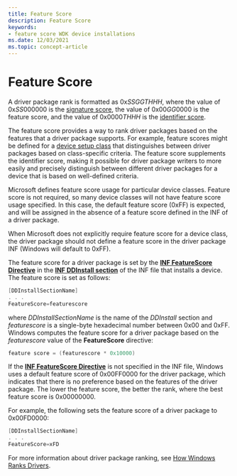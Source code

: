 ```yaml
---
title: Feature Score
description: Feature Score
keywords:
- feature score WDK device installations
ms.date: 12/03/2021
ms.topic: concept-article
---
```


# Feature Score

A driver package rank is formatted as 0x*SSGGTHHH*, where the value of 0x*SS*000000 is the [signature score](signature-score--windows-vista-and-later-.md), the value of 0x00*GG*0000 is the feature score, and the value of 0x0000*THHH* is the [identifier score](identifier-score--windows-vista-and-later-.md).

The feature score provides a way to rank driver packages based on the features that a driver package supports. For example, feature scores might be defined for a [device setup class](./overview-of-device-setup-classes.md) that distinguishes between driver packages based on class-specific criteria. The feature score supplements the identifier score, making it possible for driver package writers to more easily and precisely distinguish between different driver packages for a device that is based on well-defined criteria.

Microsoft defines feature score usage for particular device classes. Feature score is not required, so many device classes will not have feature score usage specified. In this case, the default feature score (0xFF) is expected, and will be assigned in the absence of a feature score defined in the INF of a driver package.

When Microsoft does not explicitly require feature score for a device class, the driver package should not define a feature score in the driver package INF (Windows will default to 0xFF).

The feature score for a driver package is set by the [**INF FeatureScore Directive**](inf-featurescore-directive.md) in the [**INF DDInstall section**](inf-ddinstall-section.md) of the INF file that installs a device. The feature score is set as follows:

```cpp
[DDInstallSectionName]
. . .
FeatureScore=featurescore
```

where *DDInstallSectionName* is the name of the *DDInstall* section and *featurescore* is a single-byte hexadecimal number between 0x00 and 0xFF. Windows computes the feature score for a driver package based on the *featurescore* value of the **FeatureScore** directive:

```cpp
feature score = (featurescore * 0x10000)
```

If the [**INF FeatureScore Directive**](inf-featurescore-directive.md) is not specified in the INF file, Windows uses a default feature score of 0x00FF0000 for the driver package, which indicates that there is no preference based on the features of the driver package. The lower the feature score, the better the rank, where the best feature score is 0x00000000.

For example, the following sets the feature score of a driver package to 0x00FD0000:

```cpp
[DDInstallSectionName]
. . .
FeatureScore=xFD
```

For more information about driver package ranking, see [How Windows Ranks Drivers](how-windows-ranks-driver-packages.md).
